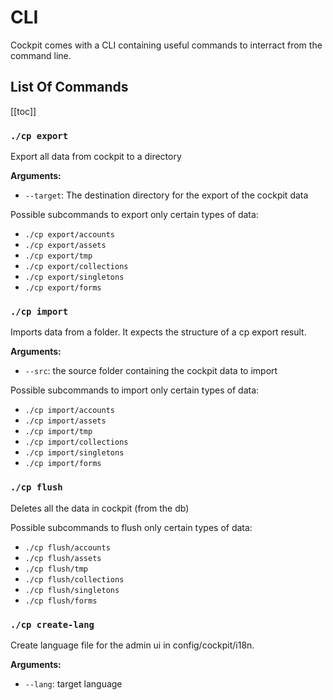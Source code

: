 # CLI

Cockpit comes with a CLI containing useful commands to interract from the command line.

## List Of Commands

[[toc]]

### `./cp export`

Export all data from cockpit to a directory

**Arguments:**

* `--target`: The destination directory for the export of the cockpit data

Possible subcommands to export only certain types of data:

* `./cp export/accounts`
* `./cp export/assets`
* `./cp export/tmp`
* `./cp export/collections`
* `./cp export/singletons`
* `./cp export/forms`

### `./cp import`

Imports data from a folder. It expects the structure of a cp export result.

**Arguments:**

* `--src`: the source folder containing the cockpit data to import

Possible subcommands to import only certain types of data:

* `./cp import/accounts`
* `./cp import/assets`
* `./cp import/tmp`
* `./cp import/collections`
* `./cp import/singletons`
* `./cp import/forms`

### `./cp flush`

Deletes all the data in cockpit (from the db)

Possible subcommands to flush only certain types of data:

* `./cp flush/accounts`
* `./cp flush/assets`
* `./cp flush/tmp`
* `./cp flush/collections`
* `./cp flush/singletons`
* `./cp flush/forms`

### `./cp create-lang`

Create language file for the admin ui in config/cockpit/i18n.

**Arguments:**

* `--lang`: target language